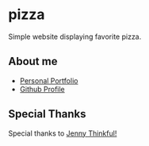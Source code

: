 # pizza

Simple website displaying favorite pizza.

## About me 

* [Personal Portfolio](https://samanthamade.com)
* [Github Profile](https://github.com/Samanthafoster17)

## Special Thanks

Special thanks to [Jenny Thinkful!](https://github.com/jennythinkful) 

